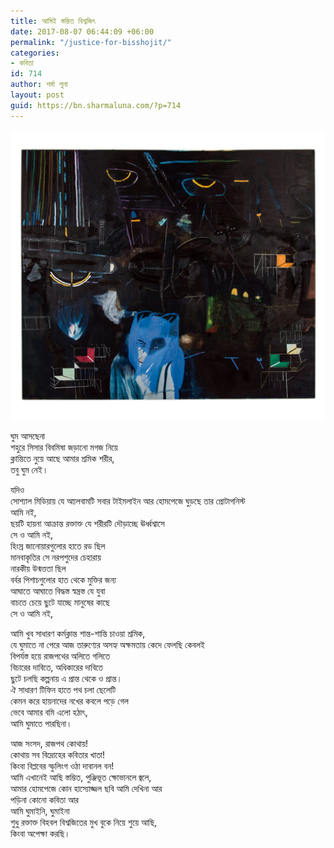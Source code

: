 ```yaml
---
title: আমিই স্তম্ভিত বিশ্বজিৎ
date: 2017-08-07 06:44:09 +06:00
permalink: "/justice-for-bisshojit/"
categories:
- কবিতা
id: 714
author: শর্মা লুনা
layout: post
guid: https://bn.sharmaluna.com/?p=714
---
```


[![](/assets/images/wp-content/uploads/2017/08/1_KennyRivero_Batman_Is_Defeatd_By_The_Five_Lions_1024x1024.jpg)](/assets/images/wp-content/uploads/2017/08/1_KennyRivero_Batman_Is_Defeatd_By_The_Five_Lions_1024x1024.jpg)

ঘুম আসছেনা  
শহুরে সিসার বিবমিষা জড়ানো মগজ নিয়ে  
ক্লান্তিতে নুয়ে আছে আমার শ্রমিক শরীর,  
তবু ঘুম নেই।

যদিও  
সোশ্যাল মিডিয়ায় যে আ্যলবামটি সবার টাইমলাইন আর হোমপেজে ঘুড়ছে তার প্রোটাগনিস্ট  
আমি নই,  
ছয়টি হায়না আক্রান্ত রক্তাক্ত যে শরীরটি দৌড়াচ্ছে ঊর্ধ্বশ্বাসে  
সে ও আমি নই,  
হিংস্র জানোয়ারগুলোর হাতে রড ছিল  
মানবাকৃতির সে নরপশুদের চেহারায়  
নারকীয় উন্মত্ততা ছিল  
বর্বর পিশাচগুলোর হাত থেকে মুক্তির জন্য  
আঘাতে আঘাতে বিদ্ধস্ত স্বন্ত্রস্ত যে যুবা  
বাচতে চেয়ে ছুটে যাচ্ছে মানুষের কাছে  
সে ও আমি নই,

আমি খুব সাধারণ কর্মক্লান্ত শান্ত-শান্তি চাওয়া শ্রমিক,  
যে ঘুমাতে না পেরে আজ তারুণ্যের অসহ্য অক্ষমতায় কেদে ফেলছি কেবলই  
বিপর্যস্ত হয়ে রাজপথের অলিতে গলিতে  
বিচারের দাবিতে, অধিকারের দাবিতে  
ছুটে চলছি কল্পনায় এ প্রান্ত থেকে ও প্রান্ত।  
ঐ সাধারণ টিফিন হাতে পথ চলা ছেলেটি  
কেমন করে হায়নাদের নখের কবলে পড়ে গেল  
ভেবে আমার বমি এলো হঠাৎ,  
আমি ঘুমাতে পারছিনা।

আজ সংসদ, রাজপথ কোথায়!  
কোথায় সব বিদ্রোহের কবিতার খাতা!  
কিংবা বিপ্লবের স্ফুলিংগ ওঠা দাবানল বন!  
আমি এখানেই আছি স্তম্ভিত, পুঞ্জিভূত ক্ষোভানলে জ্বলে,  
আমার হোমপেজে কোন হাস্যোজ্জল ছবি আমি দেখিনা আর  
পড়িনা কোনো কবিতা আর  
আমি ঘুমাইনি, ঘুমাইনা  
শুধু রক্তাক্ত বিহবল বিশ্বজিতের মুখ বুকে নিয়ে শুয়ে আছি,  
কিংবা অপেক্ষা করছি।
